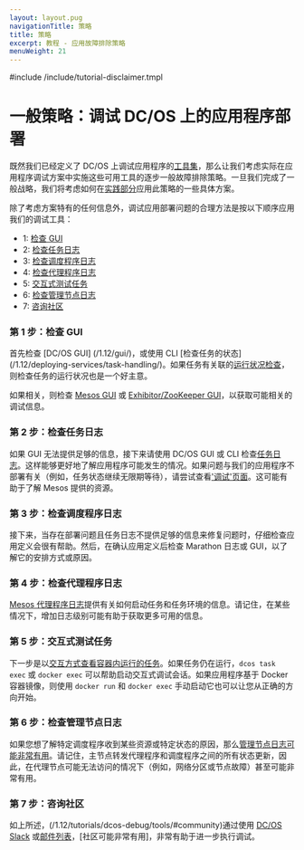 ```yaml
---
layout: layout.pug
navigationTitle: 策略
title: 策略
excerpt: 教程 - 应用故障排除策略
menuWeight: 21
---
```

#include /include/tutorial-disclaimer.tmpl

<a name=strategy></a>

# 一般策略：调试 DC/OS 上的应用程序部署

既然我们已经定义了 DC/OS 上调试应用程序的[工具集](/1.12/tutorials/dcos-debug/tools/)，那么让我们考虑实际在应用程序调试方案中实施这些可用工具的逐步一般故障排除策略。一旦我们完成了一般战略，我们将考虑如何在[实践部分](/1.12/tutorials/dcos-debug/scenarios/)应用此策略的一些具体方案。

除了考虑方案特有的任何信息外，调试应用部署问题的合理方法是按以下顺序应用我们的调试工具：

<a name="tools"></a>

- 1: [检查 GUI](#GUI-strat)
- 2: [检查任务日志](#task-strat)
- 3: [检查调度程序日志](#schedule-strat)
- 4: [检查代理程序日志](#agent-strat)
- 5: [交互式测试任务](#interactive-strat)
- 6: [检查管理节点日志](#master-strat)
- 7: [咨询社区](#community-strat)


<a name="GUI-strat"></a>

### 第 1 步：检查 GUI

首先检查 [DC/OS GUI] (/1.12/gui/)，或使用 CLI [检查任务的状态] (/1.12/deploying-services/task-handling/)。如果任务有关联的[运行状况检查](/1.12/deploying-services/creating-services/health-checks/)，则检查任务的运行状况也是一个好主意。

如果相关，则检查 [Mesos GUI](/1.12/tutorials/dcos-debug/tools/#mesos-ui) 或 [Exhibitor/ZooKeeper GUI](/1.12/tutorials/dcos-debug/tools/#zoo-ui)，以获取可能相关的调试信息。

<a name="task-strat"></a>

### 第 2 步：检查任务日志

如果 GUI 无法提供足够的信息，接下来请使用 DC/OS GUI 或 CLI 检查[任务日志](/1.12/tutorials/dcos-debug/tools/#task-logs)。这样能够更好地了解应用程序可能发生的情况。如果问题与我们的应用程序不部署有关（例如，任务状态继续无限期等待），请尝试查看['调试'页面](/1.12/monitoring/debugging/gui-debugging/#debugging-page)。这可能有助于了解 Mesos 提供的资源。

<a name="schedule-strat"></a>

### 第 3 步：检查调度程序日志

接下来，当存在部署问题且任务日志不提供足够的信息来修复问题时，仔细检查应用定义会很有帮助。然后，在确认应用定义后检查 Marathon 日志或 GUI，以了解它的安排方式或原因。

<a name="agent-strat"></a>

### 第 4 步：检查代理程序日志

[Mesos 代理程序日志](/1.12/tutorials/dcos-debug/tools/#mesos-agent-logs)提供有关如何启动任务和任务环境的信息。请记住，在某些情况下，增加日志级别可能有助于获取更多可用的信息。

<a name="interactive-strat"></a>

### 第 5 步：交互式测试任务

下一步是以[交互方式查看容器内运行的任务](/1.12/tutorials/dcos-debug/tools/#interactive)。如果任务仍在运行，`dcos task exec` 或 `docker exec` 可以帮助启动交互式调试会话。如果应用程序基于 Docker 容器镜像，则使用 `docker run` 和 `docker exec` 手动启动它也可以让您从正确的方向开始。

<a name="master-strat"></a>

### 第 6 步：检查管理节点日志

如果您想了解特定调度程序收到某些资源或特定状态的原因，那么[管理节点日志可能非常有用](/1.12/tutorials/dcos-debug/tools/#master-logs)。请记住，主节点转发代理程序和调度程序之间的所有状态更新，因此，在代理节点可能无法访问的情况下（例如，网络分区或节点故障）甚至可能非常有用。

<a name="community-strat"></a>

### 第 7 步：咨询社区

如上所述，(/1.12/tutorials/dcos-debug/tools/#community)通过使用 [DC/OS Slack](http://chat.dcos.io/?_ga=2.29995196.285985511.1525709518-600356888.1525372520) 或[邮件列表](https://groups.google.com/a/dcos.io/forum/#!forum/users)，[社区可能非常有用]，非常有助于进一步执行调试。
